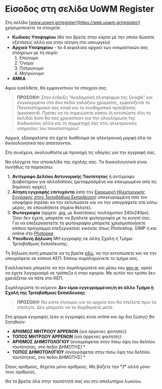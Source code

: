 # Είσοδος στη σελίδα UoWM Register

Στη σελίδα [www.uowm.gr/register](https://web.uowm.gr/register/) χρησιμοποιείτε τα στοιχεία:

- **Κωδικός Υποψηφίου** (θα τον βρείτε στην κάρτα με την οποία δώσατε εξετάσεις αλλά και στην αίτηση στο υπουργείο)
- **Αρχικά Υποψηφίου** - τα 4 κεφαλαία αρχικά των ονομαστικών σας στοιχείων
  με τη σειρά:
  1. Επώνυμο
  2. Όνομα
  3. Πατρώνυμο
  4. Μητρώνυμο
- **ΑΜΚΑ**

Αφού εισέλθετε, θα εμφανιστούν τα στοιχεία σας.

> **ΠΡΟΣΟΧΗ:** Στην ένδειξη "Ακαδημαϊκή πλατφόρμα της Google" και συγκεκριμένα στα δύο πεδία γαλάζιου χρώματος, εμφανίζεται το Πανεπιστημιακό σας email και το συνθηματικό πρόσβασης (password). Πρέπει να τα σημειώσετε κάπου (ή εκτυπώστε όλη τη σελίδα) διότι θα σας χρειαστούν για την ολοκλήρωση της διαδικασίας αλλά και τη συμμετοχή σας στις ηλεκτρονικές υπηρεσίες του πανεπιστημίου!

Αρχικά, εξασφαλίστε ότι έχετε διαθέσιμα σε ηλεκτρονική μορφή όλα τα δικαιολογητικά που απαιτούνται.

Στη συνέχεια, ακολουθήστε με προσοχή τις οδηγίες για την εγγραφή σας.

Να ελέγχετε την ιστοσελίδα της σχολής σας. Τα δικαιολογητικά είναι συνήθως τα παρακάτω:

1. **Αντίγραφο Δελτίου Αστυνομικής Ταυτότητας** ή αντίγραφο Διαβατηρίου για αλλοδαπούς (μεταφρασμένο και επικυρωμένο από τις δημόσιες αρχές).
2. **Αίτηση εγγραφής επιτυχόντα** (από την [Εφαρμογή Ηλεκτρονικής Εγγραφής στην Τριτοβάθμια Εκπαίδευση](https://eregister.it.minedu.gov.gr/)) υπογεγραμμένη από τον υποψήφιο (πρέπει να την εκτυπώσετε και να την υπογράψετε στο κάτω μέρος, σε οποιοδήποτε σημείο θέλετε).
3. **Φωτογραφία** (αρχείο .jpg, με διαστάσεις τουλάχιστον 240x240px). Όσοι δεν έχετε, μπορείτε να βγάλετε φωτογραφία με το κινητό σας. Για να επεξεργαστείτε τη φωτογραφία μπορείτε χρησιμοποιήσετε κάποιο πρόγραμμα επεξεργασίας εικόνας όπως Photoshop, GIMP ή και online στο [Photopea](https://www.photopea.com/).
4. **Υπεύθυνη Δήλωση** ΜΗ εγγραφής σε άλλη Σχολή ή Τμήμα Τριτοβάθμιας Εκπαίδευσης.

Τη δήλωση αυτή μπορείτε να τη βρείτε [εδώ](https://www.uom.gr/site/images/downloads/%CE%A5%CF%80%CE%B5%CF%8D%CE%B8%CF%85%CE%BD%CE%B7%20%CE%94%CE%AE%CE%BB%CF%89%CF%83%CE%B7%20%CE%9C%CE%B7%20%CE%B5%CE%B3%CE%B3%CF%81%CE%B1%CF%86%CE%AE%CF%82%20%CF%83%CE%B5%20%CE%AC%CE%BB%CE%BB%CE%B7%20%CE%A3%CF%87%CE%BF%CE%BB%CE%AE%20%CE%AE%20%CE%A4%CE%BC%CE%AE%CE%BC%CE%B1.pdf), να την εκτυπώσετε και να την υπογράψετε σε κάποιο ΚΕΠ. Επάνω συμπληρώνετε το τμήμα σας.

Εναλλακτικά μπορείτε να την συμπληρώσετε και μέσω του [gov.gr](https://www.gov.gr/ipiresies/polites-kai-kathemerinoteta/psephiaka-eggrapha-gov-gr/ekdose-upeuthunes-deloses), αρκεί να έχετε λογαριασμό σε τράπεζα ή στην εφορία. Με αυτόν τον τρόπο δεν χρειάζεται να πάτε στο ΚΕΠ.

Συμπληρώστε το κείμενο: **Δεν είμαι εγγεγραμμένος/η σε άλλο Τμήμα ή Σχολή της Τριτοβάθμιας Εκπαίδευσης**

> **ΠΡΟΣΟΧΗ:** Να είστε σίγουροι για τα αρχεία που θα στείλετε πριν τα στείλετε. Δεν μπορείτε να τα διορθώσετε μετά.

Στη φόρμα εγγραφής (εάν οι εγγραφές είναι online και όχι δια ζώσης) θα ζητηθούν:

- **ΑΡΙΘΜΟΣ ΜΗΤΡΩΟΥ ΑΡΡΕΝΩΝ** (για άρρενες φοιτητές)
- **ΤΟΠΟΣ ΜΗΤΡΩΟΥ ΑΡΡΕΝΩΝ** (για άρρενες φοιτητές)
- **ΑΡΙΘΜΟΣ ΔΗΜΟΤΟΛΟΓΙΟΥ** (αναγράφεται στην πίσω όψη του δελτίου ταυτότητας, στο πεδίο ΔΗΜΟΤΗΣ) \*
- **ΤΟΠΟΣ ΔΗΜΟΤΟΛΟΓΙΟΥ** (αναγράφεται στην πίσω όψη του δελτίου ταυτότητας, στο πεδίο ΔΗΜΟΤΗΣ) \*

Στους αριθμούς, δέχεται μόνο αριθμούς. Μη βάζετε την **"/"** αλλά μόνο τους αριθμούς.

Θα τα βρείτε όλα στην ταυτότητά σας και στο απολυτήριο λυκείου.
